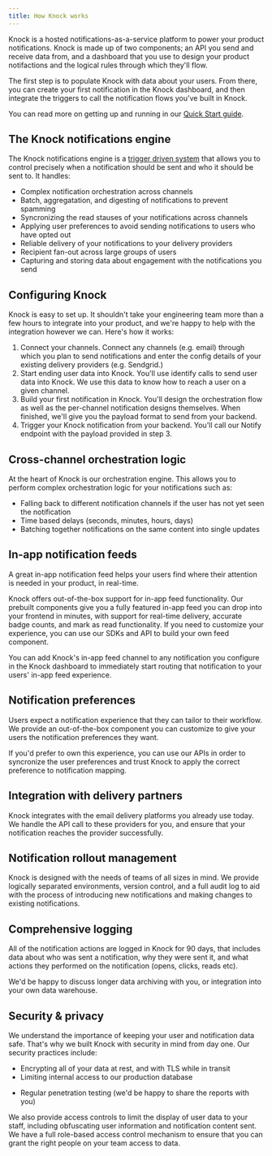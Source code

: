```yaml
---
title: How Knock works
---
```


Knock is a hosted notifications-as-a-service platform to power your product notifications.
Knock is made up of two components; an API you send and receive data from, and a dashboard that
you use to design your product notifactions and the logical rules through which they'll flow.

The first step is to populate Knock with data about your users. From there, you can create your first notification
in the Knock dashboard, and then integrate the triggers to call the notification flows you've built in Knock.

You can read more on getting up and running in our [Quick Start guide](/getting-started/quick-start).

## The Knock notifications engine

The Knock notifications engine is a [trigger driven system](/sending-notifications/triggering-flows) that allows you to control precisely when a notification should be sent and who it should be sent to. It handles:

- Complex notification orchestration across channels
- Batch, aggregatation, and digesting of notifications to prevent spamming
- Syncronizing the read stauses of your notifications across channels
- Applying user preferences to avoid sending notifications to users who have opted out
- Reliable delivery of your notifications to your delivery providers
- Recipient fan-out across large groups of users
- Capturing and storing data about engagement with the notifications you send

## Configuring Knock

Knock is easy to set up. It shouldn't take your engineering team more than a few hours
to integrate into your product, and we're happy to help with the integration however we can. Here's how it works: 

1. Connect your channels. Connect any channels (e.g. email) through which you plan to send notifications and enter the config details of your existing delivery providers (e.g. Sendgrid.)
2. Start ending user data into Knock. You'll use identify calls to send user data into Knock. We use this data to know how to reach a user on a given channel.
3. Build your first notification in Knock. You'll design the orchestration flow as well as the per-channel notification designs themselves. When finished, we'll give you the payload format to send from your backend. 
4. Trigger your Knock notification from your backend. You'll call our Notify endpoint with the payload provided in step 3.

## Cross-channel orchestration logic

At the heart of Knock is our orchestration engine. This allows you to perform complex orchestration
logic for your notifications such as:

- Falling back to different notification channels if the user has not yet seen the notification
- Time based delays (seconds, minutes, hours, days)
- Batching together notifications on the same content into single updates

## In-app notification feeds

A great in-app notification feed helps your users find where their attention is needed in your product, in real-time.

Knock offers out-of-the-box support for in-app feed functionality. Our prebuilt components give you a fully featured in-app feed you can drop into your frontend in minutes, with support for real-time delivery, accurate badge counts, and mark as read functionality. If you need to customize your experience, you can use our SDKs and API to build your own feed component. 

You can add Knock's in-app feed channel to any notification you configure in the Knock dashboard to immediately start routing that notification to your users' in-app feed experience. 

## Notification preferences

Users expect a notification experience that they can tailor to their workflow. We provide an out-of-the-box component you can customize to give your users the notification preferences they want. 

If you'd prefer to own this experience, you can use our APIs in order to syncronize the user
preferences and trust Knock to apply the correct preference to notification mapping.

## Integration with delivery partners

Knock integrates with the email delivery platforms you already use today. We handle the
API call to these providers for you, and ensure that your notification reaches the provider
successfully.

## Notification rollout management

Knock is designed with the needs of teams of all sizes in mind. We provide logically separated
environments, version control, and a full audit log to aid with the process of introducing new
notifications and making changes to existing notifications.

## Comprehensive logging

All of the notification actions are logged in Knock for 90 days, that includes data about who was
sent a notification, why they were sent it, and what actions they performed on the notification
(opens, clicks, reads etc).

We'd be happy to discuss longer data archiving with you, or integration into your own data warehouse.

## Security & privacy

We understand the importance of keeping your user and notification data safe. That's why we built Knock with security in mind from day one. Our security practices include:

- Encrypting all of your data at rest, and with TLS while in transit
- Limiting internal access to our production database
<!-- - An external bug-bounty program to find any issues and disclose them -->
- Regular penetration testing (we'd be happy to share the reports with you)

We also provide access controls to limit the display of user data to your staff, including obfuscating
user information and notification content sent. We have a full role-based access control mechanism
to ensure that you can grant the right people on your team access to data.
